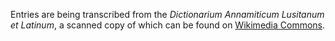 Entries are being transcribed from the _Dictionarium Annamiticum Lusitanum et Latinum_, a scanned
copy of which can be found on [Wikimedia Commons](https://commons.wikimedia.org/wiki/File:Dictionarium_Annamiticum_Lusitanum_et_Latinum_(Bayerische_Staatsbibliothek).pdf).